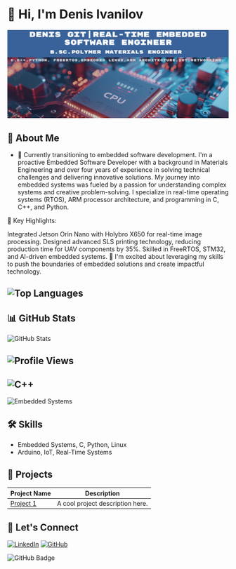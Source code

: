 # 👋 Hi, I'm Denis Ivanilov

![Banner](test.png.png)


## 🚀 About Me
- 🌱 Currently transitioning to embedded software development.
I'm a proactive Embedded Software Developer with a background in Materials Engineering and over four years of experience in solving technical challenges and delivering innovative solutions.
My journey into embedded systems was fueled by a passion for understanding complex systems and creative problem-solving. 
I specialize in real-time operating systems (RTOS), ARM processor architecture, and programming in C, C++, and Python.

📌 Key Highlights:

Integrated Jetson Orin Nano with Holybro X650 for real-time image processing.
Designed advanced SLS printing technology, reducing production time for UAV components by 35%.
Skilled in FreeRTOS, STM32, and AI-driven embedded systems.
🚀 I'm excited about leveraging my skills to push the boundaries of embedded solutions and create impactful technology.

## ![Top Languages](https://github-readme-stats.vercel.app/api/top-langs/?username=DenisGit6&layout=compact&theme=radical)

## 📊 GitHub Stats
![GitHub Stats](https://github-readme-stats.vercel.app/api?username=DenisGit6&show_icons=true)

## ![Profile Views](https://komarev.com/ghpvc/?username=DenisGit6&color=blue)

## ![C++](https://img.shields.io/badge/C++-Intermediate-blue)
![Embedded Systems](https://img.shields.io/badge/Embedded-Expert-green)


## 🛠️ Skills
- Embedded Systems, C, Python, Linux
- Arduino, IoT, Real-Time Systems

## 📂 Projects
| Project Name | Description |
|--------------|-------------|
| [Project 1](#) | A cool project description here. |

## 🎨 Let's Connect
[![LinkedIn](https://img.shields.io/badge/LinkedIn-Connect-blue)](www.linkedin.com/in/denis-ivanilov-developer)
[![GitHub](https://img.shields.io/badge/GitHub-DenisGit6-lightgrey)](https://github.com/DenisGit6)


![GitHub Badge](https://img.shields.io/badge/GitHub-DenisGit6-blue)


